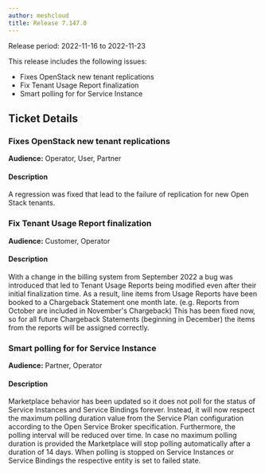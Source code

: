 ```yaml
---
author: meshcloud
title: Release 7.147.0
---
```


Release period: 2022-11-16 to 2022-11-23

This release includes the following issues:
* Fixes OpenStack new tenant replications
* Fix Tenant Usage Report finalization
* Smart polling for for Service Instance
<!--truncate-->

## Ticket Details
### Fixes OpenStack new tenant replications
**Audience:** Operator, User, Partner<br>

#### Description
A regression was fixed that lead to the failure of replication for
new Open Stack tenants.

### Fix Tenant Usage Report finalization
**Audience:** Customer, Operator<br>

#### Description
With a change in the billing system from September 2022 a bug was introduced that led to
Tenant Usage Reports being modified even after their initial finalization time. As
a result, line items from Usage Reports have been booked to a Chargeback Statement
one month late. (e.g. Reports from October are included in November's Chargeback) 
This has been fixed now, so for all future Chargeback Statements (beginning in December)
the items from the reports will be assigned correctly.

### Smart polling for for Service Instance
**Audience:** Partner, Operator<br>

#### Description
Marketplace behavior has been updated so it does not poll for the status of Service Instances
and Service Bindings forever. Instead, it will now respect the maximum polling duration value from the
Service Plan configuration according to the Open Service Broker specification. Furthermore,
the polling interval will be reduced over time. In case no maximum polling duration is provided
the Marketplace will stop polling automatically after a duration of 14 days. When polling is
stopped on Service Instances or Service Bindings the respective entity is set to failed state.

